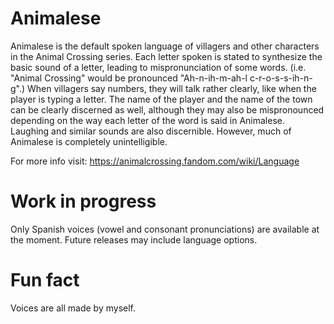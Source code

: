 # Animalese
Animalese is the default spoken language of villagers and other characters in the Animal Crossing series. Each letter spoken is stated to synthesize the basic sound of a letter, leading to mispronunciation of some words. (i.e. "Animal Crossing" would be pronounced "Ah-n-ih-m-ah-l c-r-o-s-s-ih-n-g".) When villagers say numbers, they will talk rather clearly, like when the player is typing a letter. The name of the player and the name of the town can be clearly discerned as well, although they may also be mispronounced depending on the way each letter of the word is said in Animalese. Laughing and similar sounds are also discernible. However, much of Animalese is completely unintelligible.

For more info visit: https://animalcrossing.fandom.com/wiki/Language

# Work in progress 
Only Spanish voices (vowel and consonant pronunciations) are available at the moment. Future releases may include language options.

# Fun fact
Voices are all made by myself.
